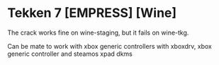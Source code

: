 # Tekken 7 [EMPRESS] [Wine]

The crack works fine on wine-staging, but it fails on wine-tkg.

Can be mate to work with xbox generic controllers with xboxdrv, xbox generic controller and steamos xpad dkms
